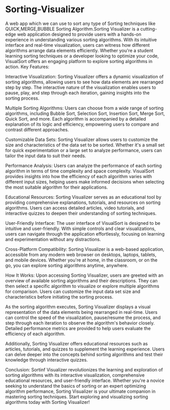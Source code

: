 # Sorting-Visualizer
A web app which we can use to sort any type of Sorting techniques like QUICK,MERGE,BUBBLE Sorting Algorithm.Sorting Visualizer is a cutting-edge web application designed to provide users with a hands-on experience in understanding various sorting algorithms. With its intuitive interface and real-time visualization, users can witness how different algorithms arrange data elements efficiently. Whether you're a student learning sorting techniques or a developer looking to optimize your code, VisualSort offers an engaging platform to explore sorting algorithms in action.
Key Features:

Interactive Visualization:
Sorting Visualizer offers a dynamic visualization of sorting algorithms, allowing users to see how data elements are rearranged step by step. The interactive nature of the visualization enables users to pause, play, and step through each iteration, gaining insights into the sorting process.

Multiple Sorting Algorithms:
Users can choose from a wide range of sorting algorithms, including Bubble Sort, Selection Sort, Insertion Sort, Merge Sort, Quick Sort, and more. Each algorithm is accompanied by a detailed explanation of its logic and efficiency, empowering users to compare and contrast different approaches.

Customizable Data Sets:
Sorting Visualizer allows users to customize the size and characteristics of the data set to be sorted. Whether it's a small set for quick experimentation or a large set to analyze performance, users can tailor the input data to suit their needs.

Performance Analysis:
Users can analyze the performance of each sorting algorithm in terms of time complexity and space complexity. VisualSort provides insights into how the efficiency of each algorithm varies with different input sizes, helping users make informed decisions when selecting the most suitable algorithm for their applications.

Educational Resources:
Sorting Visualizer serves as an educational tool by providing comprehensive explanations, tutorials, and resources on sorting algorithms. Users can access detailed articles, video tutorials, and interactive quizzes to deepen their understanding of sorting techniques.

User-Friendly Interface:
The user interface of VisualSort is designed to be intuitive and user-friendly. With simple controls and clear visualizations, users can navigate through the application effortlessly, focusing on learning and experimentation without any distractions.

Cross-Platform Compatibility:
Sorting Visualizer is a web-based application, accessible from any modern web browser on desktops, laptops, tablets, and mobile devices. Whether you're at home, in the classroom, or on the go, you can explore sorting algorithms anytime, anywhere.

How It Works:
Upon accessing Sorting Visualizer, users are greeted with an overview of available sorting algorithms and their descriptions. They can then select a specific algorithm to visualize or explore multiple algorithms for comparison. Users can customize the input data set size and characteristics before initiating the sorting process.

As the sorting algorithm executes, Sorting Visualizer displays a visual representation of the data elements being rearranged in real-time. Users can control the speed of the visualization, pause/resume the process, and step through each iteration to observe the algorithm's behavior closely. Detailed performance metrics are provided to help users evaluate the efficiency of each algorithm.

Additionally, Sorting Visualizer offers educational resources such as articles, tutorials, and quizzes to supplement the learning experience. Users can delve deeper into the concepts behind sorting algorithms and test their knowledge through interactive quizzes.

Conclusion:
Sortinf Visualizer revolutionizes the learning and exploration of sorting algorithms with its interactive visualization, comprehensive educational resources, and user-friendly interface. Whether you're a novice seeking to understand the basics of sorting or an expert optimizing algorithm performance, Sorting Visualizer is your ultimate companion in mastering sorting techniques. Start exploring and visualizing sorting algorithms today with Sorting Visualizer!





